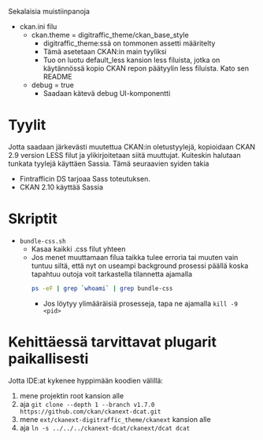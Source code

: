 Sekalaisia muistiinpanoja
- ckan.ini filu
  - ckan.theme = digitraffic_theme/ckan_base_style
    - digitraffic_theme:ssä on tommonen assetti määritelty
    - Tämä asetetaan CKAN:in main tyyliksi
    - Tuo on luotu default_less kansion less filuista, jotka on käytännössä kopio
      CKAN repon päätyylin less filuista. Kato sen README
  - debug = true
    - Saadaan kätevä debug UI-komponentti

# Tyylit

Jotta saadaan järkevästi muutettua CKAN:in oletustyylejä, kopioidaan CKAN 2.9 version LESS filut ja ylikirjoitetaan siitä muuttujat.
Kuiteskin halutaan tunkata tyylejä käyttäen Sassia. Tämä seuraavien syiden takia
- Fintrafficin DS tarjoaa Sass toteutuksen.
- CKAN 2.10 käyttää Sassia
 
 # Skriptit

 - `bundle-css.sh`
   - Kasaa kaikki .css filut yhteen
   - Jos menet muuttamaan filua taikka tulee erroria tai muuten vain tuntuu siltä, että nyt on useampi background prosessi päällä koska tapahtuu outoja
     voit tarkastella tilannetta ajamalla
     ```bash
     ps -eF | grep `whoami` | grep bundle-css
     ```
     - Jos löytyy ylimääräisiä prosesseja, tapa ne ajamalla `kill -9 <pid>`

# Kehittäessä tarvittavat plugarit paikallisesti

Jotta IDE:at kykenee hyppimään koodien välillä:

1. mene projektin root kansion alle
2. aja `git clone --depth 1 --branch v1.7.0 https://github.com/ckan/ckanext-dcat.git`
3. mene `ext/ckanext-digitraffic_theme/ckanext` kansion alle
4. aja `ln -s ../../../ckanext-dcat/ckanext/dcat dcat`